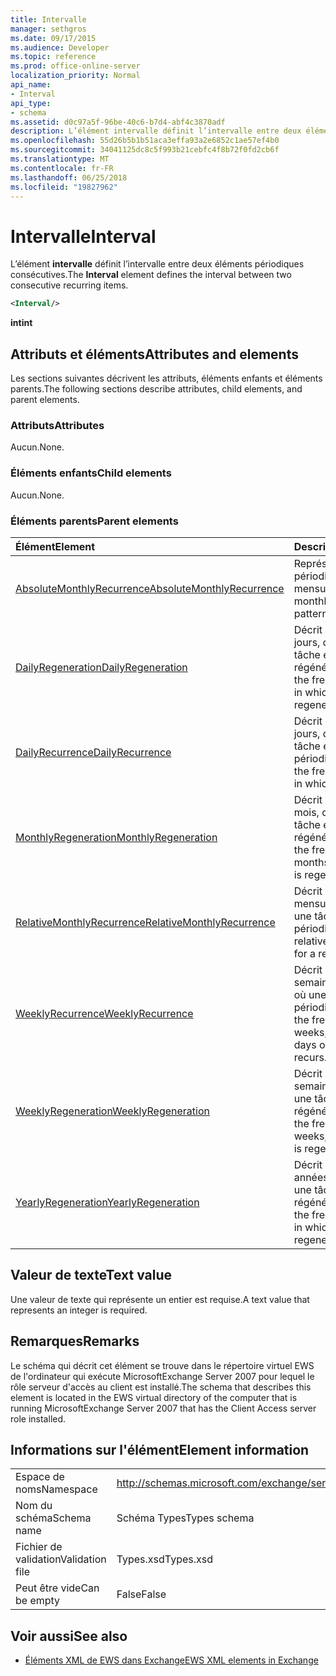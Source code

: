 ```yaml
---
title: Intervalle
manager: sethgros
ms.date: 09/17/2015
ms.audience: Developer
ms.topic: reference
ms.prod: office-online-server
localization_priority: Normal
api_name:
- Interval
api_type:
- schema
ms.assetid: d0c97a5f-96be-40c6-b7d4-abf4c3870adf
description: L’élément intervalle définit l’intervalle entre deux éléments périodiques consécutives.
ms.openlocfilehash: 55d26b5b1b51aca3effa93a2e6852c1ae57ef4b0
ms.sourcegitcommit: 34041125dc8c5f993b21cebfc4f8b72f0fd2cb6f
ms.translationtype: MT
ms.contentlocale: fr-FR
ms.lasthandoff: 06/25/2018
ms.locfileid: "19827962"
---
```

# <a name="interval"></a><span data-ttu-id="70fb9-103">Intervalle</span><span class="sxs-lookup"><span data-stu-id="70fb9-103">Interval</span></span>

<span data-ttu-id="70fb9-104">L’élément **intervalle** définit l’intervalle entre deux éléments périodiques consécutives.</span><span class="sxs-lookup"><span data-stu-id="70fb9-104">The **Interval** element defines the interval between two consecutive recurring items.</span></span> 
  
```xml
<Interval/>
```

 <span data-ttu-id="70fb9-105">**int**</span><span class="sxs-lookup"><span data-stu-id="70fb9-105">**int**</span></span>
## <a name="attributes-and-elements"></a><span data-ttu-id="70fb9-106">Attributs et éléments</span><span class="sxs-lookup"><span data-stu-id="70fb9-106">Attributes and elements</span></span>

<span data-ttu-id="70fb9-107">Les sections suivantes décrivent les attributs, éléments enfants et éléments parents.</span><span class="sxs-lookup"><span data-stu-id="70fb9-107">The following sections describe attributes, child elements, and parent elements.</span></span>
  
### <a name="attributes"></a><span data-ttu-id="70fb9-108">Attributs</span><span class="sxs-lookup"><span data-stu-id="70fb9-108">Attributes</span></span>

<span data-ttu-id="70fb9-109">Aucun.</span><span class="sxs-lookup"><span data-stu-id="70fb9-109">None.</span></span>
  
### <a name="child-elements"></a><span data-ttu-id="70fb9-110">Éléments enfants</span><span class="sxs-lookup"><span data-stu-id="70fb9-110">Child elements</span></span>

<span data-ttu-id="70fb9-111">Aucun.</span><span class="sxs-lookup"><span data-stu-id="70fb9-111">None.</span></span>
  
### <a name="parent-elements"></a><span data-ttu-id="70fb9-112">Éléments parents</span><span class="sxs-lookup"><span data-stu-id="70fb9-112">Parent elements</span></span>

|<span data-ttu-id="70fb9-113">**Élément**</span><span class="sxs-lookup"><span data-stu-id="70fb9-113">**Element**</span></span>|<span data-ttu-id="70fb9-114">**Description**</span><span class="sxs-lookup"><span data-stu-id="70fb9-114">**Description**</span></span>|
|:-----|:-----|
|[<span data-ttu-id="70fb9-115">AbsoluteMonthlyRecurrence</span><span class="sxs-lookup"><span data-stu-id="70fb9-115">AbsoluteMonthlyRecurrence</span></span>](absolutemonthlyrecurrence.md) <br/> |<span data-ttu-id="70fb9-116">Représente une périodicité mensuelle.</span><span class="sxs-lookup"><span data-stu-id="70fb9-116">Represents a monthly recurrence pattern.</span></span>  <br/> |
|[<span data-ttu-id="70fb9-117">DailyRegeneration</span><span class="sxs-lookup"><span data-stu-id="70fb9-117">DailyRegeneration</span></span>](dailyregeneration.md) <br/> |<span data-ttu-id="70fb9-118">Décrit la fréquence, en jours, dans laquelle une tâche est régénérée.</span><span class="sxs-lookup"><span data-stu-id="70fb9-118">Describes the frequency, in days, in which a task is regenerated.</span></span>  <br/> |
|[<span data-ttu-id="70fb9-119">DailyRecurrence</span><span class="sxs-lookup"><span data-stu-id="70fb9-119">DailyRecurrence</span></span>](dailyrecurrence.md) <br/> |<span data-ttu-id="70fb9-120">Décrit la fréquence, en jours, dans laquelle une tâche est périodique.</span><span class="sxs-lookup"><span data-stu-id="70fb9-120">Describes the frequency, in days, in which a task recurs.</span></span>  <br/> |
|[<span data-ttu-id="70fb9-121">MonthlyRegeneration</span><span class="sxs-lookup"><span data-stu-id="70fb9-121">MonthlyRegeneration</span></span>](monthlyregeneration.md) <br/> |<span data-ttu-id="70fb9-122">Décrit la fréquence, en mois, dans lequel une tâche est régénérée.</span><span class="sxs-lookup"><span data-stu-id="70fb9-122">Describes the frequency, in months, in which a task is regenerated.</span></span>  <br/> |
|[<span data-ttu-id="70fb9-123">RelativeMonthlyRecurrence</span><span class="sxs-lookup"><span data-stu-id="70fb9-123">RelativeMonthlyRecurrence</span></span>](relativemonthlyrecurrence.md) <br/> |<span data-ttu-id="70fb9-124">Décrit un modèle mensuel relatif pour une tâche périodique.</span><span class="sxs-lookup"><span data-stu-id="70fb9-124">Describes a relative monthly pattern for a recurring task.</span></span>  <br/> |
|[<span data-ttu-id="70fb9-125">WeeklyRecurrence</span><span class="sxs-lookup"><span data-stu-id="70fb9-125">WeeklyRecurrence</span></span>](weeklyrecurrence.md) <br/> |<span data-ttu-id="70fb9-126">Décrit la fréquence, en semaines, et les jours où une tâche est périodique.</span><span class="sxs-lookup"><span data-stu-id="70fb9-126">Describes the frequency, in weeks, in which and the days on which a task recurs.</span></span>  <br/> |
|[<span data-ttu-id="70fb9-127">WeeklyRegeneration</span><span class="sxs-lookup"><span data-stu-id="70fb9-127">WeeklyRegeneration</span></span>](weeklyregeneration.md) <br/> |<span data-ttu-id="70fb9-128">Décrit la fréquence, en semaines, dans lequel une tâche est régénérée.</span><span class="sxs-lookup"><span data-stu-id="70fb9-128">Describes the frequency, in weeks, in which a task is regenerated.</span></span>  <br/> |
|[<span data-ttu-id="70fb9-129">YearlyRegeneration</span><span class="sxs-lookup"><span data-stu-id="70fb9-129">YearlyRegeneration</span></span>](yearlyregeneration.md) <br/> |<span data-ttu-id="70fb9-130">Décrit la fréquence, en années, dans lequel une tâche est régénérée.</span><span class="sxs-lookup"><span data-stu-id="70fb9-130">Describes the frequency, in years, in which a task is regenerated.</span></span>  <br/> |
   
## <a name="text-value"></a><span data-ttu-id="70fb9-131">Valeur de texte</span><span class="sxs-lookup"><span data-stu-id="70fb9-131">Text value</span></span>

<span data-ttu-id="70fb9-132">Une valeur de texte qui représente un entier est requise.</span><span class="sxs-lookup"><span data-stu-id="70fb9-132">A text value that represents an integer is required.</span></span>
  
## <a name="remarks"></a><span data-ttu-id="70fb9-133">Remarques</span><span class="sxs-lookup"><span data-stu-id="70fb9-133">Remarks</span></span>

<span data-ttu-id="70fb9-134">Le schéma qui décrit cet élément se trouve dans le répertoire virtuel EWS de l'ordinateur qui exécute MicrosoftExchange Server 2007 pour lequel le rôle serveur d'accès au client est installé.</span><span class="sxs-lookup"><span data-stu-id="70fb9-134">The schema that describes this element is located in the EWS virtual directory of the computer that is running MicrosoftExchange Server 2007 that has the Client Access server role installed.</span></span>
  
## <a name="element-information"></a><span data-ttu-id="70fb9-135">Informations sur l'élément</span><span class="sxs-lookup"><span data-stu-id="70fb9-135">Element information</span></span>

|||
|:-----|:-----|
|<span data-ttu-id="70fb9-136">Espace de noms</span><span class="sxs-lookup"><span data-stu-id="70fb9-136">Namespace</span></span>  <br/> |http://schemas.microsoft.com/exchange/services/2006/types  <br/> |
|<span data-ttu-id="70fb9-137">Nom du schéma</span><span class="sxs-lookup"><span data-stu-id="70fb9-137">Schema name</span></span>  <br/> |<span data-ttu-id="70fb9-138">Schéma Types</span><span class="sxs-lookup"><span data-stu-id="70fb9-138">Types schema</span></span>  <br/> |
|<span data-ttu-id="70fb9-139">Fichier de validation</span><span class="sxs-lookup"><span data-stu-id="70fb9-139">Validation file</span></span>  <br/> |<span data-ttu-id="70fb9-140">Types.xsd</span><span class="sxs-lookup"><span data-stu-id="70fb9-140">Types.xsd</span></span>  <br/> |
|<span data-ttu-id="70fb9-141">Peut être vide</span><span class="sxs-lookup"><span data-stu-id="70fb9-141">Can be empty</span></span>  <br/> |<span data-ttu-id="70fb9-142">False</span><span class="sxs-lookup"><span data-stu-id="70fb9-142">False</span></span>  <br/> |
   
## <a name="see-also"></a><span data-ttu-id="70fb9-143">Voir aussi</span><span class="sxs-lookup"><span data-stu-id="70fb9-143">See also</span></span>



- [<span data-ttu-id="70fb9-144">Éléments XML de EWS dans Exchange</span><span class="sxs-lookup"><span data-stu-id="70fb9-144">EWS XML elements in Exchange</span></span>](ews-xml-elements-in-exchange.md)

